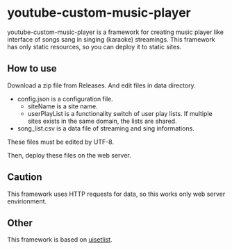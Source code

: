 # youtube-custom-music-player
youtube-custom-music-player is a framework for creating music player like interface of songs sang in singing (karaoke) streamings.
This framework has only static resources, so you can deploy it to static sites.

## How to use
Download a zip file from Releases.
And edit files in data directory.
- config.json is a configuration file.
    - siteName is a site name.
    - userPlayList is a functionality switch of user play lists. If multiple sites exists in the same domain, the lists are shared.
- song_list.csv is a data file of streaming and sing informations.

These files must be edited by UTF-8.

Then, deploy these files on the web server.

## Caution
This framework uses HTTP requests for data, so this works only web server envirionment.

## Other
This framework is based on [uisetlist](https://github.com/rutilicus/uisetlist).

